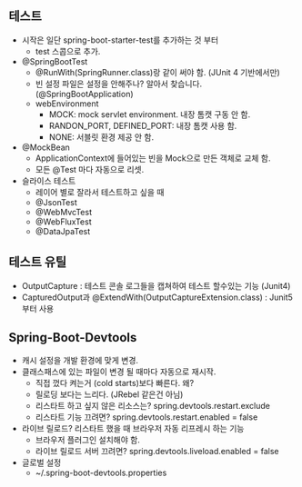 ## 테스트
- 시작은 일단 spring-boot-starter-test를 추가하는 것 부터
    * test 스콥으로 추가.
- @SpringBootTest
    * @RunWith(SpringRunner.class)랑 같이 써야 함. (JUnit 4 기반에서만)
    * 빈 설정 파일은 설정을 안해주나? 알아서 찾습니다. (@SpringBootApplication)
    * webEnvironment
        * MOCK: mock servlet environment. 내장 톰캣 구동 안 함.
        * RANDON_PORT, DEFINED_PORT: 내장 톰캣 사용 함.
        * NONE: 서블릿 환경 제공 안 함.
- @MockBean
    * ApplicationContext에 들어있는 빈을 Mock으로 만든 객체로 교체 함.
    * 모든 @Test 마다 자동으로 리셋.
- 슬라이스 테스트
    * 레이어 별로 잘라서 테스트하고 싶을 때
    * @JsonTest
    * @WebMvcTest
    * @WebFluxTest
    * @DataJpaTest

## 테스트 유틸
- OutputCapture : 테스트 콘솔 로그들을 캡쳐하여 테스트 할수있는 기능 (Junit4)
- CapturedOutput과 @ExtendWith(OutputCaptureExtension.class) : Junit5부터 사용

## Spring-Boot-Devtools
- 캐시 설정을 개발 환경에 맞게 변경.
- 클래스패스에 있는 파일이 변경 될 때마다 자동으로 재시작.
    * 직접 껐다 켜는거 (cold starts)보다 빠른다. 왜?
    * 릴로딩 보다는 느리다. (JRebel 같은건 아님)
    * 리스타트 하고 싶지 않은 리소스는? spring.devtools.restart.exclude
    * 리스타트 기능 끄려면? spring.devtools.restart.enabled = false
- 라이브 릴로드? 리스타트 했을 때 브라우저 자동 리프레시 하는 기능
    * 브라우저 플러그인 설치해야 함.
    * 라이브 릴로드 서버 끄려면? spring.devtools.liveload.enabled = false
- 글로벌 설정
    * ~/.spring-boot-devtools.properties